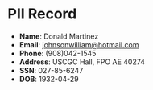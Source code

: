 # PII Record
- **Name**: Donald Martinez
- **Email**: johnsonwilliam@hotmail.com
- **Phone**: (908)042-1545
- **Address**: USCGC Hall, FPO AE 40274
- **SSN**: 027-85-6247
- **DOB**: 1932-04-29
